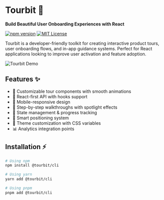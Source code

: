 # Tourbit 🚀

**Build Beautiful User Onboarding Experiences with React**

[![npm version](https://img.shields.io/npm/v/@tourbit/cli.svg?style=flat-square)](https://www.npmjs.com/package/@tourbit/cli)
[![MIT License](https://img.shields.io/badge/license-MIT-blue.svg?style=flat-square)](LICENSE)

Tourbit is a developer-friendly toolkit for creating interactive product tours, user onboarding flows, and in-app guidance systems. Perfect for React applications looking to improve user activation and feature adoption.

![Tourbit Demo](https://via.placeholder.com/800x400.png?text=Tourbit+Demo+Showcase)

## Features ✨

- 🎨 Customizable tour components with smooth animations
- 🧩 React-first API with hooks support
- 📱 Mobile-responsive design
- 🚦 Step-by-step walkthroughs with spotlight effects
- 💾 State management & progress tracking
- 🎯 Smart positioning system
- 🌈 Theme customization with CSS variables
- 📊 Analytics integration points

## Installation ⚡

```bash
# Using npm
npm install @tourbit/cli

# Using yarn
yarn add @tourbit/cli

# Using pnpm
pnpm add @tourbit/cli
```
